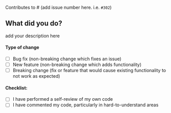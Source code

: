 Contributes to # (add issue number here. i.e. `#302`)

## What did you do?

add your description here

#### Type of change

- [ ] Bug fix (non-breaking change which fixes an issue)
- [ ] New feature (non-breaking change which adds functionality)
- [ ] Breaking change (fix or feature that would cause existing functionality to not work as expected)

#### Checklist:

- [ ] I have performed a self-review of my own code
- [ ] I have commented my code, particularly in hard-to-understand areas
